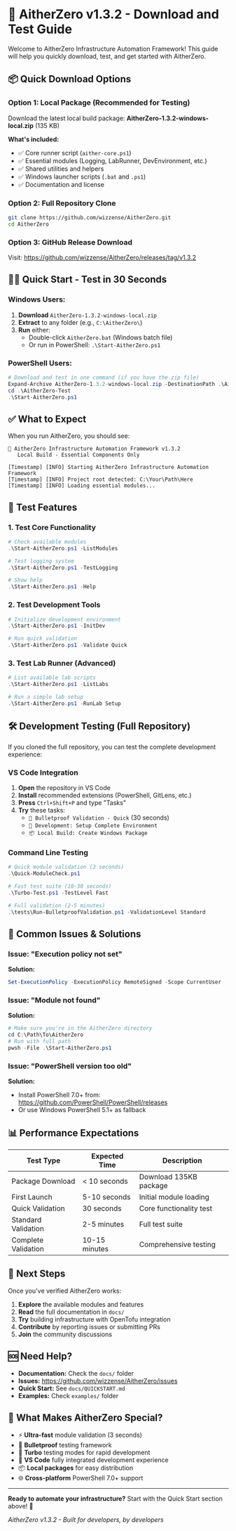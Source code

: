 # 🚀 AitherZero v1.3.2 - Download and Test Guide

Welcome to AitherZero Infrastructure Automation Framework! This guide will help you quickly download, test, and get started with AitherZero.

## 📦 Quick Download Options

### Option 1: Local Package (Recommended for Testing)
Download the latest local build package: **AitherZero-1.3.2-windows-local.zip** (135 KB)

**What's included:**
- ✅ Core runner script (`aither-core.ps1`)
- ✅ Essential modules (Logging, LabRunner, DevEnvironment, etc.)
- ✅ Shared utilities and helpers
- ✅ Windows launcher scripts (`.bat` and `.ps1`)
- ✅ Documentation and license

### Option 2: Full Repository Clone
```bash
git clone https://github.com/wizzense/AitherZero.git
cd AitherZero
```

### Option 3: GitHub Release Download
Visit: https://github.com/wizzense/AitherZero/releases/tag/v1.3.2

## 🏃‍♂️ Quick Start - Test in 30 Seconds

### Windows Users:
1. **Download** `AitherZero-1.3.2-windows-local.zip`
2. **Extract** to any folder (e.g., `C:\AitherZero\`)
3. **Run** either:
   - Double-click `AitherZero.bat` (Windows batch file)
   - Or run in PowerShell: `.\Start-AitherZero.ps1`

### PowerShell Users:
```powershell
# Download and test in one command (if you have the zip file)
Expand-Archive AitherZero-1.3.2-windows-local.zip -DestinationPath .\AitherZero-Test
cd .\AitherZero-Test
.\Start-AitherZero.ps1
```

## ✅ What to Expect

When you run AitherZero, you should see:

```
🚀 AitherZero Infrastructure Automation Framework v1.3.2
   Local Build - Essential Components Only

[Timestamp] [INFO] Starting AitherZero Infrastructure Automation Framework
[Timestamp] [INFO] Project root detected: C:\Your\Path\Here
[Timestamp] [INFO] Loading essential modules...
```

## 🧪 Test Features

### 1. Test Core Functionality
```powershell
# Check available modules
.\Start-AitherZero.ps1 -ListModules

# Test logging system
.\Start-AitherZero.ps1 -TestLogging

# Show help
.\Start-AitherZero.ps1 -Help
```

### 2. Test Development Tools
```powershell
# Initialize development environment
.\Start-AitherZero.ps1 -InitDev

# Run quick validation
.\Start-AitherZero.ps1 -Validate Quick
```

### 3. Test Lab Runner (Advanced)
```powershell
# List available lab scripts
.\Start-AitherZero.ps1 -ListLabs

# Run a simple lab setup
.\Start-AitherZero.ps1 -RunLab Setup
```

## 🛠️ Development Testing (Full Repository)

If you cloned the full repository, you can test the complete development experience:

### VS Code Integration
1. **Open** the repository in VS Code
2. **Install** recommended extensions (PowerShell, GitLens, etc.)
3. **Press** `Ctrl+Shift+P` and type "Tasks"
4. **Try** these tasks:
   - `🚀 Bulletproof Validation - Quick` (30 seconds)
   - `🔧 Development: Setup Complete Environment`
   - `📦 Local Build: Create Windows Package`

### Command Line Testing
```powershell
# Quick module validation (3 seconds)
.\Quick-ModuleCheck.ps1

# Fast test suite (10-30 seconds)
.\Turbo-Test.ps1 -TestLevel Fast

# Full validation (2-5 minutes)
.\tests\Run-BulletproofValidation.ps1 -ValidationLevel Standard
```

## 🔧 Common Issues & Solutions

### Issue: "Execution policy not set"
**Solution:**
```powershell
Set-ExecutionPolicy -ExecutionPolicy RemoteSigned -Scope CurrentUser
```

### Issue: "Module not found"
**Solution:**
```powershell
# Make sure you're in the AitherZero directory
cd C:\Path\To\AitherZero
# Run with full path
pwsh -File .\Start-AitherZero.ps1
```

### Issue: "PowerShell version too old"
**Solution:**
- Install PowerShell 7.0+ from: https://github.com/PowerShell/PowerShell/releases
- Or use Windows PowerShell 5.1+ as fallback

## 📊 Performance Expectations

| Test Type | Expected Time | Description |
|-----------|---------------|-------------|
| Package Download | < 10 seconds | Download 135KB package |
| First Launch | 5-10 seconds | Initial module loading |
| Quick Validation | 30 seconds | Core functionality test |
| Standard Validation | 2-5 minutes | Full test suite |
| Complete Validation | 10-15 minutes | Comprehensive testing |

## 🎯 Next Steps

Once you've verified AitherZero works:

1. **Explore** the available modules and features
2. **Read** the full documentation in `docs/`
3. **Try** building infrastructure with OpenTofu integration
4. **Contribute** by reporting issues or submitting PRs
5. **Join** the community discussions

## 🆘 Need Help?

- **Documentation:** Check the `docs/` folder
- **Issues:** https://github.com/wizzense/AitherZero/issues
- **Quick Start:** See `docs/QUICKSTART.md`
- **Examples:** Check `examples/` folder

## 🌟 What Makes AitherZero Special?

- ⚡ **Ultra-fast** module validation (3 seconds)
- 🎯 **Bulletproof** testing framework
- 🚀 **Turbo** testing modes for rapid development
- 🔧 **VS Code** fully integrated development experience
- 📦 **Local packages** for easy distribution
- 🌐 **Cross-platform** PowerShell 7.0+ support

---

**Ready to automate your infrastructure?** Start with the Quick Start section above! 🚀

*AitherZero v1.3.2 - Built for developers, by developers*

